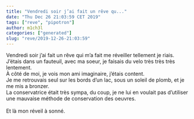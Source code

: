 ```yaml
---
title: "Vendredi soir j’ai fait un rêve qu..."
date: "Thu Dec 26 21:03:59 CET 2019"
tags: ["reve", "pipotron"]
author: m1ch3l
categories: ["generated"]
slug: "reve/2019-12-26-21:03:59"
---
```


Vendredi soir j’ai fait un rêve qui m’a fait me réveiller tellement je riais.<br>
J’étais dans un fauteuil, avec ma soeur, je faisais du velo très très très lentement.<br>
À côté de moi, je vois mon ami imaginaire, j’étais content.<br>
Je me retrouvais seul sur les bords d’un lac, sous un soleil de plomb, et je me mis a bronzer.<br>
La conservatrice était très sympa, du coup, je ne lui en voulait pas d’utiliser une mauvaise méthode de conservation des oeuvres.<br>
<br>
Et là mon réveil à sonné.<br>
<br>
